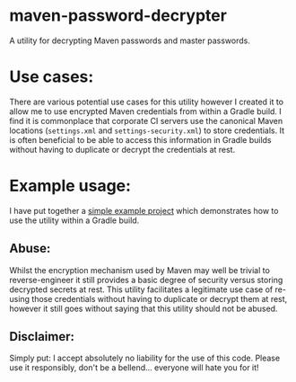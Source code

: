 # maven-password-decrypter

A utility for decrypting Maven passwords and master passwords.

# Use cases:

There are various potential use cases for this utility however I created it to allow me to use encrypted Maven credentials from within a Gradle build.
I find it is commonplace that corporate CI servers use the canonical Maven locations (`settings.xml` and `settings-security.xml`) to store credentials. It is often beneficial to be able to access this information in Gradle builds without having to duplicate or decrypt the credentials at rest.

# Example usage:

I have put together a [simple example project][1] which demonstrates how to use the utility within a Gradle build.

## Abuse:

Whilst the encryption mechanism used by Maven may well be trivial to reverse-engineer it still provides a basic degree of security versus storing decrypted secrets at rest.
This utility facilitates a legitimate use case of re-using those credentials without having to duplicate or decrypt them at rest, however it still goes without saying that this utility should not be abused.

## Disclaimer:

Simply put: I accept absolutely no liability for the use of this code. Please use it responsibly, don't be a bellend... everyone will hate you for it!

[1]: https://github.com/eddgrant/maven-password-decrypter-gradle-example